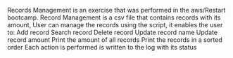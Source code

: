 Records Management is an exercise that was performed in the aws/Restart bootcamp.
Record Management is a csv file that contains records with its amount,
User can manage the records using the script, it enables the user to:
Add record
Search record
Delete record
Update record name
Update record amount
Print the amount of all records
Print the records in a sorted order
Each action is performed is written to the log with its status
